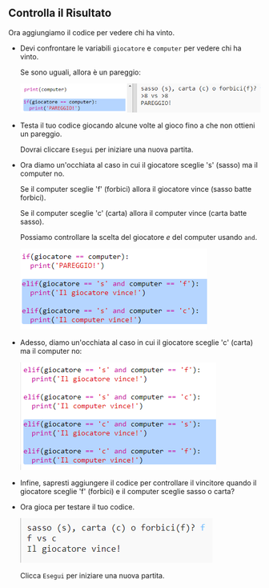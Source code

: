 ## Controlla il Risultato

Ora aggiungiamo il codice per vedere chi ha vinto.

+ Devi confrontare le variabili `giocatore` e `computer` per vedere chi ha vinto.
    
    Se sono uguali, allora è un pareggio:
    
    ![screenshot](images/rps-draw.png)

+ Testa il tuo codice giocando alcune volte al gioco fino a che non ottieni un pareggio.
    
    Dovrai cliccare `Esegui` per iniziare una nuova partita.

+ Ora diamo un'occhiata al caso in cui il giocatore sceglie 's' (sasso) ma il computer no.
    
    Se il computer sceglie 'f' (forbici) allora il giocatore vince (sasso batte forbici).
    
    Se il computer sceglie 'c' (carta) allora il computer vince (carta batte sasso).
    
    Possiamo controllare la scelta del giocatore *e* del computer usando `and`.
    
    ![screenshot](images/rps-player-rock.png)

+ Adesso, diamo un'occhiata al caso in cui il giocatore sceglie 'c' (carta) ma il computer no:
    
    ![screenshot](images/rps-player-paper.png)

+ Infine, sapresti aggiungere il codice per controllare il vincitore quando il giocatore sceglie 'f' (forbici) e il computer sceglie sasso o carta?

+ Ora gioca per testare il tuo codice.
    
    ![screenshot](images/rps-play.png)
    
    Clicca `Esegui` per iniziare una nuova partita.